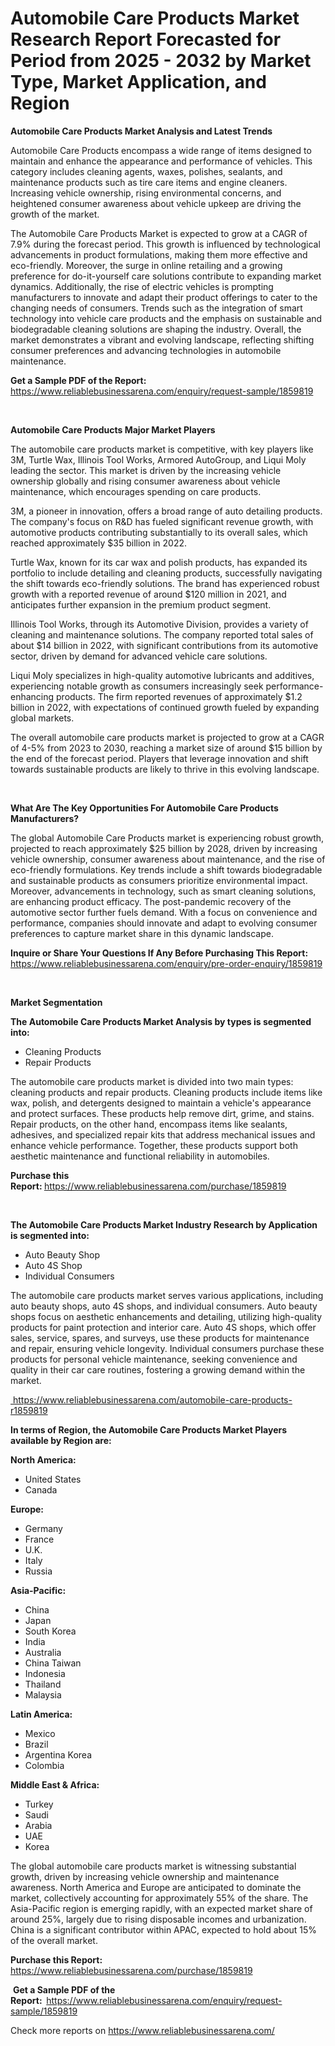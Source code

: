 <p><h1>Automobile Care Products Market Research Report Forecasted for Period from 2025 -  2032 by Market Type, Market Application, and Region</h1></p><p><strong>Automobile Care Products Market Analysis and Latest Trends</strong></p>
<p><p>Automobile Care Products encompass a wide range of items designed to maintain and enhance the appearance and performance of vehicles. This category includes cleaning agents, waxes, polishes, sealants, and maintenance products such as tire care items and engine cleaners. Increasing vehicle ownership, rising environmental concerns, and heightened consumer awareness about vehicle upkeep are driving the growth of the market.</p><p>The Automobile Care Products Market is expected to grow at a CAGR of 7.9% during the forecast period. This growth is influenced by technological advancements in product formulations, making them more effective and eco-friendly. Moreover, the surge in online retailing and a growing preference for do-it-yourself care solutions contribute to expanding market dynamics. Additionally, the rise of electric vehicles is prompting manufacturers to innovate and adapt their product offerings to cater to the changing needs of consumers. Trends such as the integration of smart technology into vehicle care products and the emphasis on sustainable and biodegradable cleaning solutions are shaping the industry. Overall, the market demonstrates a vibrant and evolving landscape, reflecting shifting consumer preferences and advancing technologies in automobile maintenance.</p></p>
<p><strong>Get a Sample PDF of the Report:&nbsp;</strong> <a href="https://www.reliablebusinessarena.com/enquiry/request-sample/1859819?utm_campaign=3272&utm_medium=2&utm_source=Github&utm_content=ia&utm_term=31032025&utm_id=automobile-care-products">https://www.reliablebusinessarena.com/enquiry/request-sample/1859819</a></p>
<p>&nbsp;</p>
<p><strong>Automobile Care Products Major Market Players</strong></p>
<p><p>The automobile care products market is competitive, with key players like 3M, Turtle Wax, Illinois Tool Works, Armored AutoGroup, and Liqui Moly leading the sector. This market is driven by the increasing vehicle ownership globally and rising consumer awareness about vehicle maintenance, which encourages spending on care products.</p><p>3M, a pioneer in innovation, offers a broad range of auto detailing products. The company's focus on R&D has fueled significant revenue growth, with automotive products contributing substantially to its overall sales, which reached approximately $35 billion in 2022. </p><p>Turtle Wax, known for its car wax and polish products, has expanded its portfolio to include detailing and cleaning products, successfully navigating the shift towards eco-friendly solutions. The brand has experienced robust growth with a reported revenue of around $120 million in 2021, and anticipates further expansion in the premium product segment.</p><p>Illinois Tool Works, through its Automotive Division, provides a variety of cleaning and maintenance solutions. The company reported total sales of about $14 billion in 2022, with significant contributions from its automotive sector, driven by demand for advanced vehicle care solutions.</p><p>Liqui Moly specializes in high-quality automotive lubricants and additives, experiencing notable growth as consumers increasingly seek performance-enhancing products. The firm reported revenues of approximately $1.2 billion in 2022, with expectations of continued growth fueled by expanding global markets.</p><p>The overall automobile care products market is projected to grow at a CAGR of 4-5% from 2023 to 2030, reaching a market size of around $15 billion by the end of the forecast period. Players that leverage innovation and shift towards sustainable products are likely to thrive in this evolving landscape.</p></p>
<p>&nbsp;</p>
<p><strong>What Are The Key Opportunities For Automobile Care Products Manufacturers?</strong></p>
<p><p>The global Automobile Care Products market is experiencing robust growth, projected to reach approximately $25 billion by 2028, driven by increasing vehicle ownership, consumer awareness about maintenance, and the rise of eco-friendly formulations. Key trends include a shift towards biodegradable and sustainable products as consumers prioritize environmental impact. Moreover, advancements in technology, such as smart cleaning solutions, are enhancing product efficacy. The post-pandemic recovery of the automotive sector further fuels demand. With a focus on convenience and performance, companies should innovate and adapt to evolving consumer preferences to capture market share in this dynamic landscape.</p></p>
<p><strong>Inquire or Share Your Questions If Any Before Purchasing This Report:</strong> <a href="https://www.reliablebusinessarena.com/enquiry/pre-order-enquiry/1859819?utm_campaign=3272&utm_medium=2&utm_source=Github&utm_content=ia&utm_term=31032025&utm_id=automobile-care-products">https://www.reliablebusinessarena.com/enquiry/pre-order-enquiry/1859819</a></p>
<p>&nbsp;</p>
<p><strong>Market Segmentation</strong></p>
<p><strong>The Automobile Care Products Market Analysis by types is segmented into:</strong></p>
<p><ul><li>Cleaning Products</li><li>Repair Products</li></ul></p>
<p><p>The automobile care products market is divided into two main types: cleaning products and repair products. Cleaning products include items like wax, polish, and detergents designed to maintain a vehicle's appearance and protect surfaces. These products help remove dirt, grime, and stains. Repair products, on the other hand, encompass items like sealants, adhesives, and specialized repair kits that address mechanical issues and enhance vehicle performance. Together, these products support both aesthetic maintenance and functional reliability in automobiles.</p></p>
<p><strong>Purchase this Report:&nbsp;</strong><a href="https://www.reliablebusinessarena.com/purchase/1859819?utm_campaign=3272&utm_medium=2&utm_source=Github&utm_content=ia&utm_term=31032025&utm_id=automobile-care-products">https://www.reliablebusinessarena.com/purchase/1859819</a></p>
<p>&nbsp;</p>
<p><strong>The Automobile Care Products Market Industry Research by Application is segmented into:</strong></p>
<p><ul><li>Auto Beauty Shop</li><li>Auto 4S Shop</li><li>Individual Consumers</li></ul></p>
<p><p>The automobile care products market serves various applications, including auto beauty shops, auto 4S shops, and individual consumers. Auto beauty shops focus on aesthetic enhancements and detailing, utilizing high-quality products for paint protection and interior care. Auto 4S shops, which offer sales, service, spares, and surveys, use these products for maintenance and repair, ensuring vehicle longevity. Individual consumers purchase these products for personal vehicle maintenance, seeking convenience and quality in their car care routines, fostering a growing demand within the market.</p></p>
<p><a href="https://www.reliablebusinessarena.com/automobile-care-products-r1859819?utm_campaign=3272&utm_medium=2&utm_source=Github&utm_content=ia&utm_term=31032025&utm_id=automobile-care-products">&nbsp;https://www.reliablebusinessarena.com/automobile-care-products-r1859819</a></p>
<p><strong>In terms of Region, the Automobile Care Products Market Players available by Region are:</strong></p>
<p>
    <p> <strong> North America: </strong>
        <ul>
            <li>United States</li>
            <li>Canada</li>
        </ul>
        </p> 
    <p> <strong> Europe: </strong>
        <ul>
            <li>Germany</li>
            <li>France</li>
            <li>U.K.</li>
            <li>Italy</li>
            <li>Russia</li>
        </ul>
        </p> 
    <p> <strong> Asia-Pacific: </strong>
        <ul>
            <li>China</li>
            <li>Japan</li>
            <li>South Korea</li>
            <li>India</li>
            <li>Australia</li>
            <li>China Taiwan</li>
            <li>Indonesia</li>
            <li>Thailand</li>
            <li>Malaysia</li>
        </ul>
        </p> 
    <p> <strong> Latin America: </strong>
        <ul>
            <li>Mexico</li>
            <li>Brazil</li>
            <li>Argentina Korea</li>
            <li>Colombia</li>
        </ul>
        </p> 
    <p> <strong> Middle East & Africa: </strong>
        <ul>
            <li>Turkey</li>
            <li>Saudi</li>
            <li>Arabia</li>
            <li>UAE</li>
            <li>Korea</li>
        </ul>
    </p>
    </p>
<p><p>The global automobile care products market is witnessing substantial growth, driven by increasing vehicle ownership and maintenance awareness. North America and Europe are anticipated to dominate the market, collectively accounting for approximately 55% of the share. The Asia-Pacific region is emerging rapidly, with an expected market share of around 25%, largely due to rising disposable incomes and urbanization. China is a significant contributor within APAC, expected to hold about 15% of the overall market.</p></p>
<p><strong>Purchase this Report: </strong><a href="https://www.reliablebusinessarena.com/purchase/1859819?utm_campaign=3272&utm_medium=2&utm_source=Github&utm_content=ia&utm_term=31032025&utm_id=automobile-care-products">https://www.reliablebusinessarena.com/purchase/1859819</a></p>
<p>&nbsp;<strong>Get a Sample PDF of the Report:&nbsp;&nbsp;</strong><a href="https://www.reliablebusinessarena.com/enquiry/request-sample/1859819?utm_campaign=3272&utm_medium=2&utm_source=Github&utm_content=ia&utm_term=31032025&utm_id=automobile-care-products">https://www.reliablebusinessarena.com/enquiry/request-sample/1859819</a></p>
<p><strong></strong></p>
<p>Check more reports on <a href="https://www.reliablebusinessarena.com/?utm_campaign=3272&utm_medium=2&utm_source=Github&utm_content=ia&utm_term=31032025&utm_id=automobile-care-products">https://www.reliablebusinessarena.com/</a></p>